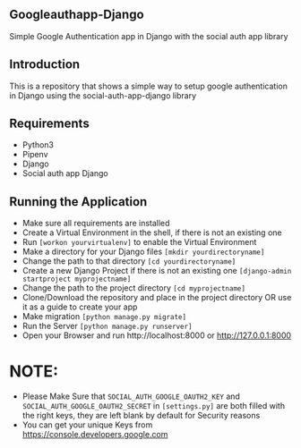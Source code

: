 ## Googleauthapp-Django
Simple Google Authentication app in Django with the social auth app library 

## Introduction
This is a repository that shows a simple way to setup google authentication in Django using the social-auth-app-django library

## Requirements
* Python3
* Pipenv
* Django
* Social auth app Django

## Running the Application
* Make sure all requirements are installed
* Create a Virtual Environment in the shell, if there is not an existing one
* Run ```[workon yourvirtualenv]``` to enable the Virtual Environment
* Make a directory for your Django files ```[mkdir yourdirectoryname]```
* Change the path to that directory ```[cd yourdirectoryname]```
* Create a new Django Project if there is not an existing one ```[django-admin startproject myprojectname]```
* Change the path to the project directory ```[cd myprojectname]```
* Clone/Download the repository and place in the project directory OR use it as a guide to create your app
* Make migration ```[python manage.py migrate]``` 
* Run the Server ```[python manage.py runserver]```
* Open your Browser and run http://localhost:8000 or http://127.0.0.1:8000 

# NOTE:
* Please Make Sure that ```SOCIAL_AUTH_GOOGLE_OAUTH2_KEY``` and ```SOCIAL_AUTH_GOOGLE_OAUTH2_SECRET``` in ```[settings.py]``` are both filled with the right keys, they are left blank by default for Security reasons
* You can get your unique Keys from https://console.developers.google.com
